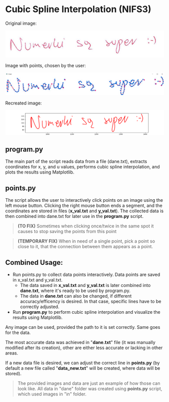 # Cubic Spline Interpolation (NIFS3)

Original image:

![image](./in/image2.png)

Image with points, chosen by the user:

![image](example_pinpoint.png)

Recreated image:

![image](./out/dane.png)

## program.py

The main part of the script reads data from a file (dane.txt), extracts coordinates for x, y, and u values, performs cubic spline interpolation, and plots the results using Matplotlib.

## points.py

The script allows the user to interactively click points on an image using the left mouse button. Clicking the right mouse button ends a segment, and the coordinates are stored in files (**x_val.txt** and **y_val.txt**). The collected data is then combined into dane.txt for later use in the **program.py** script.

> **(TO FIX)** Sometimes when clicking once/twice in the same spot it causes to stop saving the points from this point

> **(TEMPORARY FIX)** When in need of a single point, pick a point so close to it, that the connection between them appears as a point.

## Combined Usage:
- Run points.py to collect data points interactively. Data points are saved in x_val.txt and y_val.txt.
    - The data saved in **x_val.txt** and **y_val.txt** is later combined into **dane.txt**, where it's ready to be used by program.py.
    - The data in **dane.txt** can also be changed, if different accuracy/efficency is desired. In that case, specific lines have to be correctly adjusted.
- Run **program.py** to perform cubic spline interpolation and visualize the results using Matplotlib.

Any image can be used, provided the path to it is set correctly. Same goes for the data.

The most accurate data was achieved in "**dane.txt**" file (it was manually modified after its creation), other are either less accurate or lacking in other areas.

If a new data file is desired, we can adjust the correct line in **points.py** (by default a new file called "**data_new.txt**" will be created, where data will be stored).

> The provided images and data are just an example of how those can look like. All data in "dane" folder was created using **points.py** script, which used images in "in" folder. 

